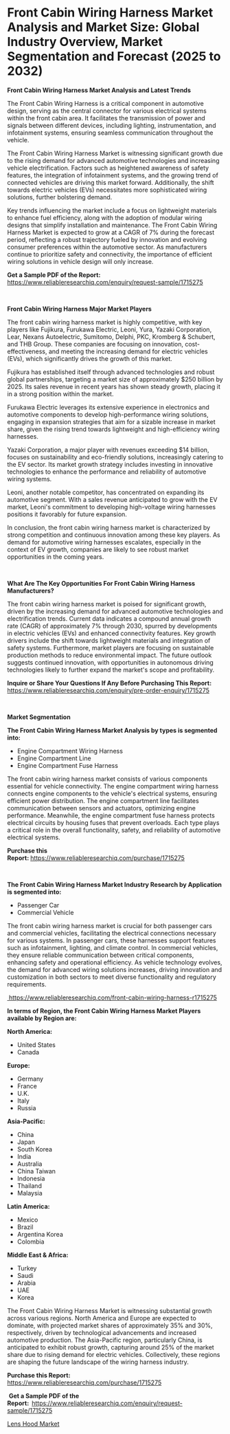 <p><h1>Front Cabin Wiring Harness Market Analysis and Market Size: Global Industry Overview, Market Segmentation and Forecast (2025 to 2032)</h1></p><p><strong>Front Cabin Wiring Harness Market Analysis and Latest Trends</strong></p>
<p><p>The Front Cabin Wiring Harness is a critical component in automotive design, serving as the central connector for various electrical systems within the front cabin area. It facilitates the transmission of power and signals between different devices, including lighting, instrumentation, and infotainment systems, ensuring seamless communication throughout the vehicle.</p><p>The Front Cabin Wiring Harness Market is witnessing significant growth due to the rising demand for advanced automotive technologies and increasing vehicle electrification. Factors such as heightened awareness of safety features, the integration of infotainment systems, and the growing trend of connected vehicles are driving this market forward. Additionally, the shift towards electric vehicles (EVs) necessitates more sophisticated wiring solutions, further bolstering demand.</p><p>Key trends influencing the market include a focus on lightweight materials to enhance fuel efficiency, along with the adoption of modular wiring designs that simplify installation and maintenance. The Front Cabin Wiring Harness Market is expected to grow at a CAGR of 7% during the forecast period, reflecting a robust trajectory fueled by innovation and evolving consumer preferences within the automotive sector. As manufacturers continue to prioritize safety and connectivity, the importance of efficient wiring solutions in vehicle design will only increase.</p></p>
<p><strong>Get a Sample PDF of the Report:&nbsp;</strong> <a href="https://www.reliableresearchiq.com/enquiry/request-sample/1715275?utm_campaign=3202&utm_medium=2&utm_source=Github&utm_content=ia&utm_term=28032025&utm_id=front-cabin-wiring-harness">https://www.reliableresearchiq.com/enquiry/request-sample/1715275</a></p>
<p>&nbsp;</p>
<p><strong>Front Cabin Wiring Harness Major Market Players</strong></p>
<p><p>The front cabin wiring harness market is highly competitive, with key players like Fujikura, Furukawa Electric, Leoni, Yura, Yazaki Corporation, Lear, Nexans Autoelectric, Sumitomo, Delphi, PKC, Kromberg & Schubert, and THB Group. These companies are focusing on innovation, cost-effectiveness, and meeting the increasing demand for electric vehicles (EVs), which significantly drives the growth of this market.</p><p>Fujikura has established itself through advanced technologies and robust global partnerships, targeting a market size of approximately $250 billion by 2025. Its sales revenue in recent years has shown steady growth, placing it in a strong position within the market.</p><p>Furukawa Electric leverages its extensive experience in electronics and automotive components to develop high-performance wiring solutions, engaging in expansion strategies that aim for a sizable increase in market share, given the rising trend towards lightweight and high-efficiency wiring harnesses.</p><p>Yazaki Corporation, a major player with revenues exceeding $14 billion, focuses on sustainability and eco-friendly solutions, increasingly catering to the EV sector. Its market growth strategy includes investing in innovative technologies to enhance the performance and reliability of automotive wiring systems.</p><p>Leoni, another notable competitor, has concentrated on expanding its automotive segment. With a sales revenue anticipated to grow with the EV market, Leoni's commitment to developing high-voltage wiring harnesses positions it favorably for future expansion.</p><p>In conclusion, the front cabin wiring harness market is characterized by strong competition and continuous innovation among these key players. As demand for automotive wiring harnesses escalates, especially in the context of EV growth, companies are likely to see robust market opportunities in the coming years.</p></p>
<p>&nbsp;</p>
<p><strong>What Are The Key Opportunities For Front Cabin Wiring Harness Manufacturers?</strong></p>
<p><p>The front cabin wiring harness market is poised for significant growth, driven by the increasing demand for advanced automotive technologies and electrification trends. Current data indicates a compound annual growth rate (CAGR) of approximately 7% through 2030, spurred by developments in electric vehicles (EVs) and enhanced connectivity features. Key growth drivers include the shift towards lightweight materials and integration of safety systems. Furthermore, market players are focusing on sustainable production methods to reduce environmental impact. The future outlook suggests continued innovation, with opportunities in autonomous driving technologies likely to further expand the market's scope and profitability.</p></p>
<p><strong>Inquire or Share Your Questions If Any Before Purchasing This Report:</strong> <a href="https://www.reliableresearchiq.com/enquiry/pre-order-enquiry/1715275?utm_campaign=3202&utm_medium=2&utm_source=Github&utm_content=ia&utm_term=28032025&utm_id=front-cabin-wiring-harness">https://www.reliableresearchiq.com/enquiry/pre-order-enquiry/1715275</a></p>
<p>&nbsp;</p>
<p><strong>Market Segmentation</strong></p>
<p><strong>The Front Cabin Wiring Harness Market Analysis by types is segmented into:</strong></p>
<p><ul><li>Engine Compartment Wiring Harness</li><li>Engine Compartment Line</li><li>Engine Compartment Fuse Harness</li></ul></p>
<p><p>The front cabin wiring harness market consists of various components essential for vehicle connectivity. The engine compartment wiring harness connects engine components to the vehicle's electrical systems, ensuring efficient power distribution. The engine compartment line facilitates communication between sensors and actuators, optimizing engine performance. Meanwhile, the engine compartment fuse harness protects electrical circuits by housing fuses that prevent overloads. Each type plays a critical role in the overall functionality, safety, and reliability of automotive electrical systems.</p></p>
<p><strong>Purchase this Report:&nbsp;</strong><a href="https://www.reliableresearchiq.com/purchase/1715275?utm_campaign=3202&utm_medium=2&utm_source=Github&utm_content=ia&utm_term=28032025&utm_id=front-cabin-wiring-harness">https://www.reliableresearchiq.com/purchase/1715275</a></p>
<p>&nbsp;</p>
<p><strong>The Front Cabin Wiring Harness Market Industry Research by Application is segmented into:</strong></p>
<p><ul><li>Passenger Car</li><li>Commercial Vehicle</li></ul></p>
<p><p>The front cabin wiring harness market is crucial for both passenger cars and commercial vehicles, facilitating the electrical connections necessary for various systems. In passenger cars, these harnesses support features such as infotainment, lighting, and climate control. In commercial vehicles, they ensure reliable communication between critical components, enhancing safety and operational efficiency. As vehicle technology evolves, the demand for advanced wiring solutions increases, driving innovation and customization in both sectors to meet diverse functionality and regulatory requirements.</p></p>
<p><a href="https://www.reliableresearchiq.com/front-cabin-wiring-harness-r1715275?utm_campaign=3202&utm_medium=2&utm_source=Github&utm_content=ia&utm_term=28032025&utm_id=front-cabin-wiring-harness">&nbsp;https://www.reliableresearchiq.com/front-cabin-wiring-harness-r1715275</a></p>
<p><strong>In terms of Region, the Front Cabin Wiring Harness Market Players available by Region are:</strong></p>
<p>
    <p> <strong> North America: </strong>
        <ul>
            <li>United States</li>
            <li>Canada</li>
        </ul>
        </p> 
    <p> <strong> Europe: </strong>
        <ul>
            <li>Germany</li>
            <li>France</li>
            <li>U.K.</li>
            <li>Italy</li>
            <li>Russia</li>
        </ul>
        </p> 
    <p> <strong> Asia-Pacific: </strong>
        <ul>
            <li>China</li>
            <li>Japan</li>
            <li>South Korea</li>
            <li>India</li>
            <li>Australia</li>
            <li>China Taiwan</li>
            <li>Indonesia</li>
            <li>Thailand</li>
            <li>Malaysia</li>
        </ul>
        </p> 
    <p> <strong> Latin America: </strong>
        <ul>
            <li>Mexico</li>
            <li>Brazil</li>
            <li>Argentina Korea</li>
            <li>Colombia</li>
        </ul>
        </p> 
    <p> <strong> Middle East & Africa: </strong>
        <ul>
            <li>Turkey</li>
            <li>Saudi</li>
            <li>Arabia</li>
            <li>UAE</li>
            <li>Korea</li>
        </ul>
    </p>
    </p>
<p><p>The Front Cabin Wiring Harness Market is witnessing substantial growth across various regions. North America and Europe are expected to dominate, with projected market shares of approximately 35% and 30%, respectively, driven by technological advancements and increased automotive production. The Asia-Pacific region, particularly China, is anticipated to exhibit robust growth, capturing around 25% of the market share due to rising demand for electric vehicles. Collectively, these regions are shaping the future landscape of the wiring harness industry.</p></p>
<p><strong>Purchase this Report: </strong><a href="https://www.reliableresearchiq.com/purchase/1715275?utm_campaign=3202&utm_medium=2&utm_source=Github&utm_content=ia&utm_term=28032025&utm_id=front-cabin-wiring-harness">https://www.reliableresearchiq.com/purchase/1715275</a></p>
<p>&nbsp;<strong>Get a Sample PDF of the Report:&nbsp;&nbsp;</strong><a href="https://www.reliableresearchiq.com/enquiry/request-sample/1715275?utm_campaign=3202&utm_medium=2&utm_source=Github&utm_content=ia&utm_term=28032025&utm_id=front-cabin-wiring-harness">https://www.reliableresearchiq.com/enquiry/request-sample/1715275</a></p>
<p><strong></strong></p>
<p><p><a href="https://github.com/usraceby/Market-Research-Report-List-1/blob/main/lens-hood-market.md?utm_campaign=3202&utm_medium=2&utm_source=Github&utm_content=ia&utm_term=28032025&utm_id=front-cabin-wiring-harness">Lens Hood Market</a></p></p>